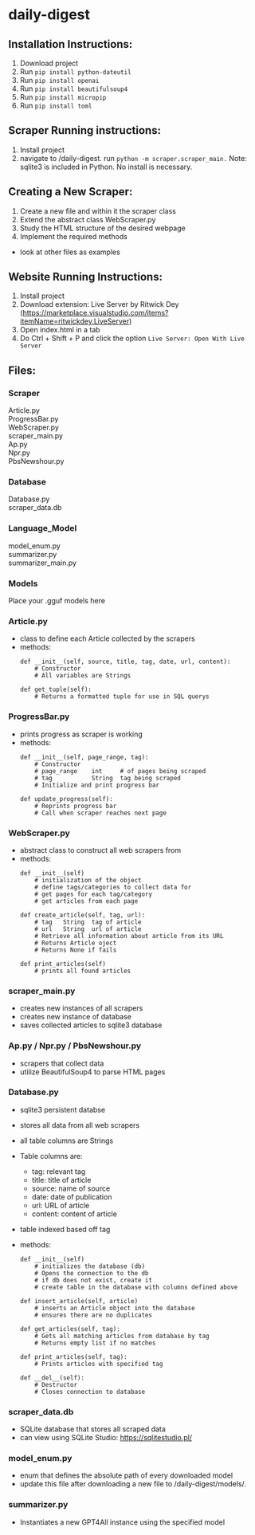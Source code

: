 # daily-digest

## Installation Instructions:
1. Download project
2. Run ```pip install python-dateutil```
3. Run ```pip install openai```
4. Run ```pip install beautifulsoup4```
5. Run ```pip install micropip```
6. Run ```pip install toml```

## Scraper Running instructions:
1. Install project
2. navigate to /daily-digest. run ```python -m scraper.scraper_main.```
Note: sqlite3 is included in Python. No install is necessary.

## Creating a New Scraper:
1. Create a new file and within it the scraper class
2. Extend the abstract class WebScraper.py
4. Study the HTML structure of the desired webpage
3. Implement the required methods
- look at other files as examples

## Website Running Instructions:
1. Install project
2. Download extension: Live Server by Ritwick Dey (https://marketplace.visualstudio.com/items?itemName=ritwickdey.LiveServer)
3. Open index.html in a tab
4. Do Ctrl + Shift + P and click the option ```Live Server: Open With Live Server```

## Files:
### Scraper
Article.py  
ProgressBar.py  
WebScraper.py   
scraper_main.py     
Ap.py    
Npr.py     
PbsNewshour.py

### Database
Database.py  
scraper_data.db

### Language_Model
model_enum.py    
summarizer.py    
summarizer_main.py    

### Models
Place your .gguf models here

### Article.py
- class to define each Article collected by the scrapers
- methods:
    ```
    def __init__(self, source, title, tag, date, url, content):
        # Constructor
        # All variables are Strings
    
    def get_tuple(self):
        # Returns a formatted tuple for use in SQL querys
    ```

### ProgressBar.py
- prints progress as scraper is working
- methods:
    ```
    def __init__(self, page_range, tag):
        # Constructor
        # page_range    int     # of pages being scraped
        # tag           String  tag being scraped
        # Initialize and print progress bar
    
    def update_progress(self):
        # Reprints progress bar
        # Call when scraper reaches next page
    ```

### WebScraper.py
- abstract class to construct all web scrapers from
- methods:
    ```
    def __init__(self)
        # initialization of the object
        # define tags/categories to collect data for
        # get pages for each tag/category
        # get articles from each page
    
    def create_article(self, tag, url):
        # tag   String  tag of article
        # url   String  url of article
        # Retrieve all information about article from its URL
        # Returns Article oject
        # Returns None if fails

    def print_articles(self)
        # prints all found articles
    ```

### scraper_main.py
- creates new instances of all scrapers
- creates new instance of database
- saves collected articles to sqlite3 database

### Ap.py / Npr.py / PbsNewshour.py
- scrapers that collect data
- utilize BeautifulSoup4 to parse HTML pages

### Database.py
- sqlite3 persistent databse
- stores all data from all web scrapers
- all table columns are Strings
- Table columns are:
    - tag: relevant tag
    - title: title of article
    - source: name of source
    - date: date of publication
    - url: URL of article
    - content: content of article
- table indexed based off tag

- methods:
    ```
    def __init__(self)
        # initializes the database (db)
        # Opens the connection to the db
        # if db does not exist, create it
        # create table in the database with columns defined above

    def insert_article(self, article)
        # inserts an Article object into the database
        # ensures there are no duplicates
    
    def get_articles(self, tag):
        # Gets all matching articles from database by tag
        # Returns empty list if no matches
  
    def print_articles(self, tag):
        # Prints articles with specified tag

    def __del__(self):
        # Destructor
        # Closes connection to database
    ```

### scraper_data.db
- SQLite database that stores all scraped data
- can view using SQLite Studio: https://sqlitestudio.pl/

### model_enum.py    
- enum that defines the absolute path of every downloaded model
- update this file after downloading a new file to /daily-digest/models/.

### summarizer.py   
- Instantiates a new GPT4All instance using the specified model
